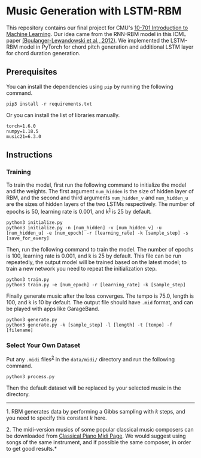 # Music Generation with LSTM-RBM

This repository contains our final project for CMU's [10-701 Introduction to Machine Learning](https://www.cs.cmu.edu/~epxing/Class/10701-20/).
Our idea came from the RNN-RBM model in this ICML paper [(Boulanger-Lewandowski et al., 2012)](https://arxiv.org/pdf/1206.6392.pdf).
We implemented the LSTM-RBM model in PyTorch for chord pitch generation and additional LSTM layer for chord duration generation.

## Prerequisites
You can install the dependencies using `pip` by running the following command.
```commandline
pip3 install -r requirements.txt
```
Or you can install the list of libraries manually.
```
torch=1.6.0
numpy=1.18.5
music21=6.3.0
```
## Instructions
### Training
To train the model, first run the following command to initialize the model and the weights.
The first argument `num_hidden` is the size of hidden layer of RBM, and the second and third arguments `num_hidden_v` and `num_hidden_u` are the sizes of hidden layers of the two LSTMs respectively.
The number of epochs is 50, learning rate is 0.001, and k<sup>[1](#k)</sup> is 25 by default.
```commandline
python3 initialize.py
python3 initialize.py -n [num_hidden] -v [num_hidden_v] -u [num_hidden_u] -e [num_epoch] -r [learning_rate] -k [sample_step] -s [save_for_every]
```

Then, run the following command to train the model.
The number of epochs is 100, learning rate is 0.001, and k is 25 by default.
This file can be run repeatedly, the output model will be trained based on the latest model;
to train a new network you need to repeat the initialization step.
```commandline
python3 train.py
python3 train.py -e [num_epoch] -r [learning_rate] -k [sample_step]
```

Finally generate music after the loss converges. 
The tempo is 75.0, length is 100, and k is 10 by default.
The output file should have `.mid` format, and can be played with apps like GarageBand.
```commandline
python3 generate.py
python3 generate.py -k [sample_step] -l [length] -t [tempo] -f [filename]
```

### Select Your Own Dataset
Put any `.midi` files<sup>[2](#midi)</sup> in the `data/midi/` directory and run the following command.
```commandline
python3 process.py
```
Then the default dataset will be replaced by your selected music in the directory.

----------
<a name="k">1.</a> RBM generates data by performing a Gibbs sampling with *k* steps, and you need to specify this constant *k* here.

<a name="midi">2.</a> The midi-version musics of some popular classical music composers can be downloaded from [Classical Piano Midi Page](http://www.piano-midi.de/midicoll.htm). We would suggest using songs of the same instrument, and if possible the same composer, in order to get good results.*


